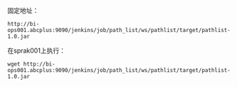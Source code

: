 
固定地址：

```
http://bi-ops001.abcplus:9090/jenkins/job/path_list/ws/pathlist/target/pathlist-1.0.jar
```

在sprak001上执行：
```
wget http://bi-ops001.abcplus:9090/jenkins/job/path_list/ws/pathlist/target/pathlist-1.0.jar
```